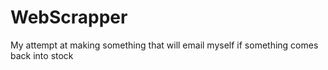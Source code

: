 # WebScrapper
My attempt at making something that will email myself if something comes back into stock
